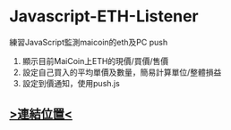 # Javascript-ETH-Listener
練習JavaScript監測maicoin的eth及PC push  
1. 顯示目前MaiCoin上ETH的現價/買價/售價
2. 設定自己買入的平均單價及數量，簡易計算單位/整體損益
3. 設定到價通知，使用push.js

## [>連結位置<](https://guahsu.github.io/Javascript-ETH-Listener/index.html)